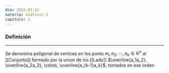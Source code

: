 ```yaml
---
dia: 2023-01-22
materia: analisis 2
capitulo: 1
---
```

### Definición
---
Se denomina poligonal de vertices en los punto $a_1, a_2, \cdots, a_k \in \mathbb{R}^n$ al [[Conjunto]] formado por la union de los [[Lado]] $\overline{a_1a_2}, \overline{a_2a_3}, \cdots, \overline{a_{k-1}a_k}$, tomados en ese orden